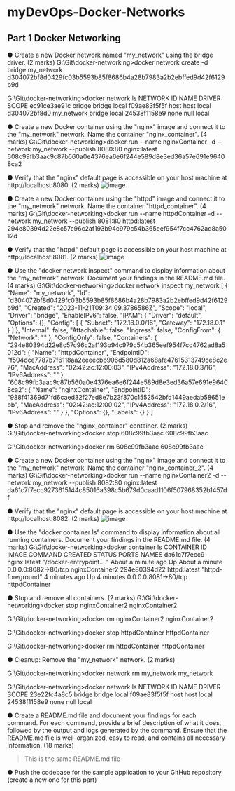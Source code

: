 # myDevOps-Docker-Networks
## Part 1 Docker Networking

●	Create a new Docker network named "my_network" using the bridge driver. (2 marks)
G:\Git\docker-networking>docker network create -d bridge my_network
d304072bf8d0429fc03b5593b85f8686b4a28b7983a2b2ebffed9d42f6129b9d

G:\Git\docker-networking>docker network ls
NETWORK ID     NAME         DRIVER    SCOPE
ec91ce3ae91c   bridge       bridge    local
f09ae83f5f5f   host         host      local
d304072bf8d0   my_network   bridge    local
24538f1158e9   none         null      local

●	Create a new Docker container using the "nginx" image and connect it to the "my_network" network. Name the container "nginx_container". (4 marks)
G:\Git\docker-networking>docker run --name nginxContainer -d --network my_network --publish 8080:80 nginx:latest
608c99fb3aac9c87b560a0e4376ea6e6f244e589d8e3ed36a57e691e96408ca2

●	Verify that the "nginx" default page is accessible on your host machine at http://localhost:8080. (2 marks)
![image](https://github.com/Smurfie07/myDevOps-Docker-Networks/assets/42376819/ebba5317-da18-4f1b-b186-38e2760b85cd)

●	Create a new Docker container using the "httpd" image and connect it to the "my_network" network. Name the container "httpd_container". (4 marks)
G:\Git\docker-networking>docker run --name httpdContainer -d --network my_network --publish 8081:80 httpd:latest
294e80394d22e8c57c96c2af193b94c979c54b365eef954f7cc4762ad8a5012d

●	Verify that the "httpd" default page is accessible on your host machine at http://localhost:8081. (2 marks)
![image](https://github.com/Smurfie07/myDevOps-Docker-Networks/assets/42376819/2cca8811-2e75-4781-accd-cb079b69ad19)

●	Use the "docker network inspect" command to display information about the "my_network" network. Document your findings in the README.md file. (4 marks)
G:\Git\docker-networking>docker network inspect my_network
[
    {
        "Name": "my_network",
        "Id": "d304072bf8d0429fc03b5593b85f8686b4a28b7983a2b2ebffed9d42f6129b9d",
        "Created": "2023-11-21T09:34:09.3786586Z",
        "Scope": "local",
        "Driver": "bridge",
        "EnableIPv6": false,
        "IPAM": {
            "Driver": "default",
            "Options": {},
            "Config": [
                {
                    "Subnet": "172.18.0.0/16",
                    "Gateway": "172.18.0.1"
                }
            ]
        },
        "Internal": false,
        "Attachable": false,
        "Ingress": false,
        "ConfigFrom": {
            "Network": ""
        },
        "ConfigOnly": false,
        "Containers": {
            "294e80394d22e8c57c96c2af193b94c979c54b365eef954f7cc4762ad8a5012d": {
                "Name": "httpdContainer",
                "EndpointID": "f504dce7787b7f6118aa2eeeecbb906d580d812a68afe47615313749ce8c2e76",
                "MacAddress": "02:42:ac:12:00:03",
                "IPv4Address": "172.18.0.3/16",
                "IPv6Address": ""
            },
            "608c99fb3aac9c87b560a0e4376ea6e6f244e589d8e3ed36a57e691e96408ca2": {
                "Name": "nginxContainer",
                "EndpointID": "988f41369d71fd6caed32f27ed8e7b23f370c1552542bfd1449aedab58651ebb",
                "MacAddress": "02:42:ac:12:00:02",
                "IPv4Address": "172.18.0.2/16",
                "IPv6Address": ""
            }
        },
        "Options": {},
        "Labels": {}
    }
]

●	Stop and remove the "nginx_container" container. (2 marks)
G:\Git\docker-networking>docker stop 608c99fb3aac
608c99fb3aac

G:\Git\docker-networking>docker rm 608c99fb3aac
608c99fb3aac

●	Create a new Docker container using the "nginx" image and connect it to the "my_network" network. Name the container "nginx_container_2". (4 marks)
G:\Git\docker-networking>docker run --name nginxContainer2 -d --network my_network --publish 8082:80 nginx:latest
da61c7f7ecc9273615144c85016a398c5b679d0caad1106f507968352b1457df

●	Verify that the "nginx" default page is accessible on your host machine at http://localhost:8082. (2 marks)
![image](https://github.com/Smurfie07/myDevOps-Docker-Networks/assets/42376819/0eb13721-d31d-4d5f-ad5e-a92e096c683c)

●	Use the "docker container ls" command to display information about all running containers. Document your findings in the README.md file. (4 marks)
G:\Git\docker-networking>docker container ls
CONTAINER ID   IMAGE          COMMAND                  CREATED              STATUS              PORTS                  NAMES
da61c7f7ecc9   nginx:latest   "/docker-entrypoint.…"   About a minute ago   Up About a minute   0.0.0.0:8082->80/tcp   nginxContainer2
294e80394d22   httpd:latest   "httpd-foreground"       4 minutes ago        Up 4 minutes        0.0.0.0:8081->80/tcp   httpdContainer

●	Stop and remove all containers. (2 marks)
G:\Git\docker-networking>docker stop nginxContainer2
nginxContainer2

G:\Git\docker-networking>docker rm nginxContainer2
nginxContainer2

G:\Git\docker-networking>docker stop httpdContainer
httpdContainer

G:\Git\docker-networking>docker rm httpdContainer
httpdContainer

●	Cleanup: Remove the "my_network" network. (2 marks)

G:\Git\docker-networking>docker network rm my_network
my_network

G:\Git\docker-networking>docker network ls
NETWORK ID     NAME      DRIVER    SCOPE
23e22fc4a8c5   bridge    bridge    local
f09ae83f5f5f   host      host      local
24538f1158e9   none      null      local


●	Create a README.md file and document your findings for each command. For each command, provide a brief description of what it does, followed by the output and logs generated by the command. Ensure that the README.md file is well-organized, easy to read, and contains all necessary information. (18 marks)

> This is the same README.md file

●	Push the codebase for the sample application to your GitHub repository (create a new one for this part)

